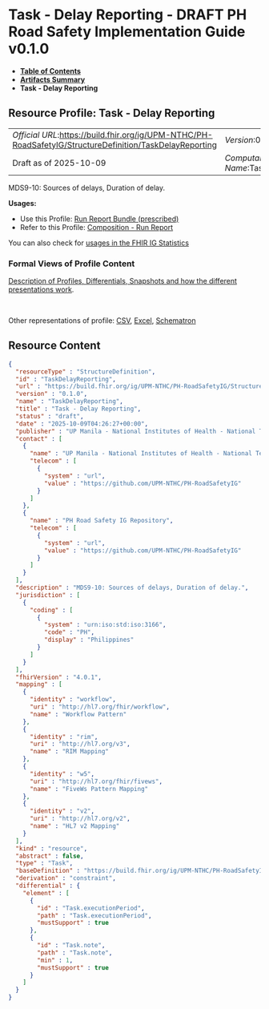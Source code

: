 # Task - Delay Reporting - DRAFT PH Road Safety Implementation Guide v0.1.0

* [**Table of Contents**](toc.md)
* [**Artifacts Summary**](artifacts.md)
* **Task - Delay Reporting**

## Resource Profile: Task - Delay Reporting 

| | |
| :--- | :--- |
| *Official URL*:https://build.fhir.org/ig/UPM-NTHC/PH-RoadSafetyIG/StructureDefinition/TaskDelayReporting | *Version*:0.1.0 |
| Draft as of 2025-10-09 | *Computable Name*:TaskDelayReporting |

 
MDS9-10: Sources of delays, Duration of delay. 

**Usages:**

* Use this Profile: [Run Report Bundle (prescribed)](StructureDefinition-RunReportBundle.md)
* Refer to this Profile: [Composition - Run Report](StructureDefinition-CompositionRunReport.md)

You can also check for [usages in the FHIR IG Statistics](https://packages2.fhir.org/xig/example.fhir.ph.roadsafety|current/StructureDefinition/TaskDelayReporting)

### Formal Views of Profile Content

 [Description of Profiles, Differentials, Snapshots and how the different presentations work](http://build.fhir.org/ig/FHIR/ig-guidance/readingIgs.html#structure-definitions). 

 

Other representations of profile: [CSV](StructureDefinition-TaskDelayReporting.csv), [Excel](StructureDefinition-TaskDelayReporting.xlsx), [Schematron](StructureDefinition-TaskDelayReporting.sch) 



## Resource Content

```json
{
  "resourceType" : "StructureDefinition",
  "id" : "TaskDelayReporting",
  "url" : "https://build.fhir.org/ig/UPM-NTHC/PH-RoadSafetyIG/StructureDefinition/TaskDelayReporting",
  "version" : "0.1.0",
  "name" : "TaskDelayReporting",
  "title" : "Task - Delay Reporting",
  "status" : "draft",
  "date" : "2025-10-09T04:26:27+00:00",
  "publisher" : "UP Manila - National Institutes of Health - National Telehealth Center",
  "contact" : [
    {
      "name" : "UP Manila - National Institutes of Health - National Telehealth Center",
      "telecom" : [
        {
          "system" : "url",
          "value" : "https://github.com/UPM-NTHC/PH-RoadSafetyIG"
        }
      ]
    },
    {
      "name" : "PH Road Safety IG Repository",
      "telecom" : [
        {
          "system" : "url",
          "value" : "https://github.com/UPM-NTHC/PH-RoadSafetyIG"
        }
      ]
    }
  ],
  "description" : "MDS9-10: Sources of delays, Duration of delay.",
  "jurisdiction" : [
    {
      "coding" : [
        {
          "system" : "urn:iso:std:iso:3166",
          "code" : "PH",
          "display" : "Philippines"
        }
      ]
    }
  ],
  "fhirVersion" : "4.0.1",
  "mapping" : [
    {
      "identity" : "workflow",
      "uri" : "http://hl7.org/fhir/workflow",
      "name" : "Workflow Pattern"
    },
    {
      "identity" : "rim",
      "uri" : "http://hl7.org/v3",
      "name" : "RIM Mapping"
    },
    {
      "identity" : "w5",
      "uri" : "http://hl7.org/fhir/fivews",
      "name" : "FiveWs Pattern Mapping"
    },
    {
      "identity" : "v2",
      "uri" : "http://hl7.org/v2",
      "name" : "HL7 v2 Mapping"
    }
  ],
  "kind" : "resource",
  "abstract" : false,
  "type" : "Task",
  "baseDefinition" : "https://build.fhir.org/ig/UPM-NTHC/PH-RoadSafetyIG/StructureDefinition/TaskRoadSafety",
  "derivation" : "constraint",
  "differential" : {
    "element" : [
      {
        "id" : "Task.executionPeriod",
        "path" : "Task.executionPeriod",
        "mustSupport" : true
      },
      {
        "id" : "Task.note",
        "path" : "Task.note",
        "min" : 1,
        "mustSupport" : true
      }
    ]
  }
}

```
